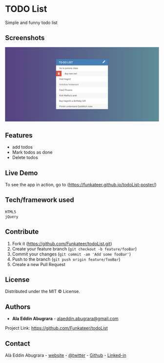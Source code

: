 # TODO List
Simple and funny todo list


## Screenshots
![screenshot](img/poster-todoList.png)


## Features
- add todos
- Mark todos as done
- Delete todos

## Live Demo
To see the app in action, go to (https://funkateer.github.io/todoList-poster/)


## Tech/framework used
```
HTML5
jQuery
```


## Contribute
1. Fork it (<https://github.com/Funkateer/todoList.git>)
2. Create your feature branch (`git checkout -b feature/fooBar`)
3. Commit your changes (`git commit -am 'Add some fooBar'`)
4. Push to the branch (`git push origin feature/fooBar`)
5. Create a new Pull Request


## License
Distributed under the MIT ©  License.


## Authors
* **Ala Eddin Abugrara** - alaeddin.abugrara@gmail.com

Project Link: https://github.com/Funkateer/todoList


## Contact
Alà Eddin Abugrara - [website](http://www.alabugrara.com) - [@twitter](https://twitter.com/twitter_handle) - [Github](https://github.com/Funkateer) - [Linked-in](https://www.linkedin.com/in/al%C3%A0-eddin-abugrara-214ba5115/)


<!-- Markdown links & imgs  -->
